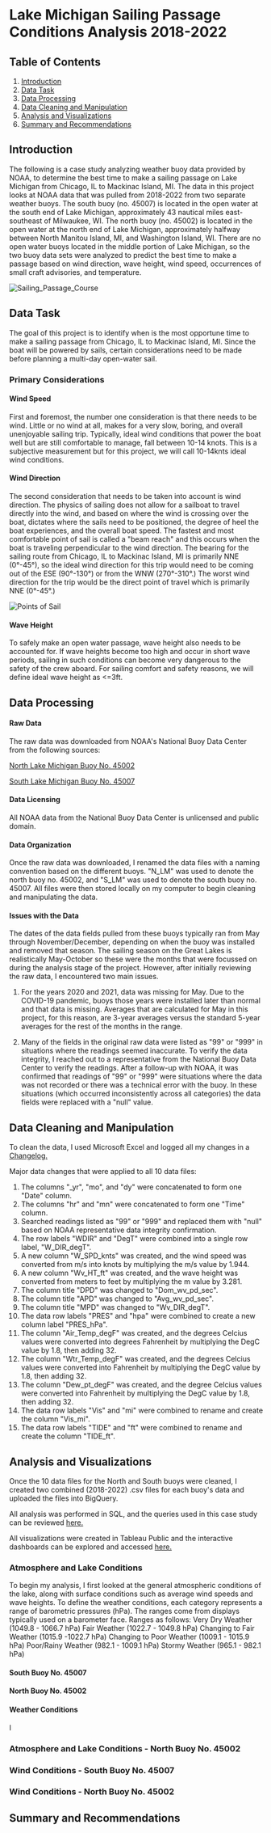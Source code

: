 # Lake Michigan Sailing Passage Conditions Analysis 2018-2022

## Table of Contents
1. [Introduction](README.md#Introduction)
2. [Data Task](README.md#Data-Task)
3. [Data Processing](README.md#Data-Processing)
4. [Data Cleaning and Manipulation](README.md#Data-Cleaning-and-Manipulation)
5. [Analysis and Visualizations](README.md#Analysis-and-Visualizations)
6. [Summary and Recommendations](README.md#Summary-and-Recommendations)


## Introduction

The following is a case study analyzing weather buoy data provided by NOAA, to determine the best time to make a sailing passage on Lake Michigan from Chicago, IL to Mackinac Island, MI. The data in this project looks at NOAA data that was pulled from 2018-2022 from two separate weather buoys. The south buoy (no. 45007) is located in the open water at the south end of Lake Michigan, approximately 43 nautical miles east-southeast of Milwaukee, WI. The north buoy (no. 45002) is located in the open water at the north end of Lake Michigan, approximately halfway between North Manitou Island, MI, and Washington Island, WI. There are no open water buoys located in the middle portion of Lake Michigan, so the two buoy data sets were analyzed to predict the best time to make a passage based on wind direction, wave height, wind speed, occurrences of small craft advisories, and temperature. 

![Sailing_Passage_Course](/Images/LM_course.jpg)

## Data Task

The goal of this project is to identify when is the most opportune time to make a sailing passage from Chicago, IL to Mackinac Island, MI. Since the boat will be powered by sails, certain considerations need to be made before planning a multi-day open-water sail. 

### Primary Considerations

#### Wind Speed
First and foremost, the number one consideration is that there needs to be wind. Little or no  wind at all, makes for a very slow, boring, and overall unenjoyable sailing trip. Typically, ideal wind conditions that power the boat well but are still comfortable to manage, fall between 10-14 knots. This is a subjective measurement but for this project, we will call 10-14knts ideal wind conditions. 

#### Wind Direction
The second consideration that needs to be taken into account is wind direction. The physics of sailing does not allow for a sailboat to travel directly into the wind, and based on where the wind is crossing over the boat, dictates where the sails need to be positioned, the degree of heel the boat experiences, and the overall boat speed. The fastest and most comfortable point of sail is called a "beam reach" and this occurs when the boat is traveling perpendicular to the wind direction. The bearing for the sailing route from Chicago, IL to Mackinac Island, MI is primarily NNE (0°-45°), so the ideal wind direction for this trip would need to be coming out of the ESE (90°-130°) or from the WNW (270°-310°.) The worst wind direction for the trip would be the direct point of travel which is primarily NNE (0°-45°.)

![Points of Sail](/Images/POS.jpg)

#### Wave Height
To safely make an open water passage, wave height also needs to be accounted for. If wave heights become too high and occur in short wave periods, sailing in such conditions can become very dangerous to the safety of the crew aboard. For sailing comfort and safety reasons, we will define ideal wave height as <=3ft.

## Data Processing

#### Raw Data
The raw data was downloaded from NOAA's National Buoy Data Center from the following sources:

[North Lake Michigan Buoy No. 45002](https://www.ncei.noaa.gov/access/marine-environmental-buoy-database/45002.html)

[South Lake Michigan Buoy No. 45007](https://www.ncei.noaa.gov/access/marine-environmental-buoy-database/45007.html)

#### Data Licensing
All NOAA data from the National Buoy Data Center is unlicensed and public domain.

#### Data Organization
Once the raw data was downloaded, I renamed the data files with a naming convention based on the different buoys. "N_LM" was used to denote the north buoy no. 45002, and "S_LM" was used to denote the south buoy no. 45007. All files were then stored locally on my computer to begin cleaning and manipulating the data.

#### Issues with the Data
The dates of the data fields pulled from these buoys typically ran from May through November/December, depending on when the buoy was installed and removed that season. The sailing season on the Great Lakes is realistically May-October so these were the months that were focussed on during the analysis stage of the project. However, after initially reviewing the raw data, I encountered two main issues.

1. For the years 2020 and 2021, data was missing for May. Due to the COVID-19 pandemic, buoys those years were installed later than normal and that data is missing. Averages that are calculated for May in this project, for this reason, are 3-year averages versus the standard 5-year averages for the rest of the months in the range. 

2. Many of the fields in the original raw data were listed as "99" or "999" in situations where the readings seemed inaccurate. To verify the data integrity, I reached out to a representative from the National Buoy Data Center to verify the readings. After a follow-up with NOAA, it was confirmed that readings of "99" or "999" were situations where the data was not recorded or there was a technical error with the buoy. In these situations (which occurred inconsistently across all categories) the data fields were replaced with a "null" value. 

## Data Cleaning and Manipulation

To clean the data, I used Microsoft Excel and logged all my changes in a [Changelog.](https://github.com/franc136/Lake-Michigan-Sailing-Passage-Conditions-Analysis-2018-2022/blob/main/NOAA_buoy_data_project_CHANGELOG.csv)

Major data changes that were applied to all 10 data files:

1. The columns "_yr", "mo", and "dy" were concatenated to form one "Date" column.
2. The columns "hr" and "mn" were concatenated to form one "Time" column.
3. Searched readings listed as "99" or "999" and replaced them with "null" based on NOAA representative data integrity confirmation. 
4. The row labels "WDIR" and "DegT" were combined into a single row label, "W_DIR_degT".
5. A new column "W_SPD_knts" was created, and the wind speed was converted from m/s into knots by multiplying the m/s value by 1.944.
6. A new column "Wv_HT_ft" was created, and the wave height was converted from meters to feet by multiplying the m value by 3.281.
7. The column title "DPD" was changed to "Dom_wv_pd_sec". 
8. The column title "APD" was changed to "Avg_wv_pd_sec".
9. The column title "MPD" was changed to "Wv_DIR_degT". 
10. The data row labels "PRES" and "hpa" were combined to create a new column label "PRES_hPa".
11. The column "Air_Temp_degF" was created, and the degrees Celcius values were converted into degrees Fahrenheit by multiplying the DegC value by 1.8, then adding 32. 
12. The column "Wtr_Temp_degF" was created, and the degrees Celcius values were converted into Fahrenheit by multiplying the DegC value by 1.8, then adding 32.
13. The column "Dew_pt_degF" was created, and the degree Celcius values were converted into Fahrenheit by multiplying the DegC value by 1.8, then adding 32. 
14. The data row labels "Vis" and "mi" were combined to rename and create the column "Vis_mi".
15. The data row labels "TIDE" and "ft" were combined to rename and create the column "TIDE_ft".

## Analysis and Visualizations

Once the 10 data files for the North and South buoys were cleaned, I created two combined (2018-2022) .csv files for each buoy's data and uploaded the files into BigQuery. 

All analysis was performed in SQL, and the queries used in this case study can be reviewed [here.]( https://github.com/franc136/Lake-Michigan-Sailing-Passage-Conditions-Analysis-2018-2022/blob/main/NOAA_buoy_data_SQLqueries)

All visualizations were created in Tableau Public and the interactive dashboards can be explored and accessed [here.](https://public.tableau.com/app/profile/sean.francis6127/viz/LakeMichiganSailingPassage-ConditionsAnalysis2018-2022/Story1#1)

### Atmosphere and Lake Conditions 
To begin my analysis, I first looked at the general atmospheric conditions of the lake, along with surface conditions such as average wind speeds and wave heights. To define the weather conditions, each category represents a range of barometric pressures (hPa). The ranges come from displays typically used on a barometer face. Ranges as follows:
Very Dry Weather (1049.8 - 1066.7 hPa)
Fair Weather (1022.7 - 1049.8 hPa)
Changing to Fair Weather (1015.9 -1022.7 hPa)
Changing to Poor Weather (1009.1 - 1015.9 hPa)
Poor/Rainy Weather (982.1 - 1009.1 hPa)
Stormy Weather (965.1 - 982.1 hPa)

#### South Buoy No. 45007

#### North Buoy No. 45002

#### Weather Conditions
I
### Atmosphere and Lake Conditions - North Buoy No. 45002
### Wind Conditions - South Buoy No. 45007
### Wind Conditions - North Buoy No. 45002


## Summary and Recommendations
